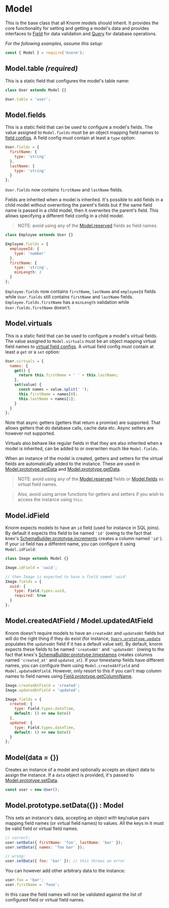 # Model

This is the base class that all Knorm models should inherit. It provides the
core functionality for setting and getting a model's data and provides
interfaces to [Field](./Field.md) for data validation and [Query](./Query.md)
for database operations.

<!-- START doctoc -->
<!-- END doctoc -->

*For the following examples, assume this setup:*
```js
const { Model } = require('knorm');
```

## Model.table *(required)*

This is a static field that configures the model's table name:

```js
class User extends Model {}

User.table = 'user';
```

## Model.fields

This is a static field that can be used to configure a model's fields. The value
assigned to `Model.fields` must be an object mapping field names to
[field configs](./Field.md#Field). A field config must contain at least a `type`
option:

```js
User.fields = {
  firstName: {
    type: 'string'
  },
  lastName: {
    type: 'string'
  }
};
```

`User.fields` now contains `firstName` and `lastName` fields.

Fields are inherited when a model is inherited. It's possible to add fields
in a child model without overwriting the parent's fields but if the same field
name is passed in a child model, then it overwrites the parent's field. This
allows specifying a different field config in a child model.

> NOTE: avoid using any of the [Model.reserved](#Model.reserved) fields as
field names.

```js
class Employee extends User {}

Employee.fields = {
  employeeId: {
    type: 'number'
  },
  firstName: {
    type: 'string',
    minLength: 2
  }
};
```

`Employee.fields` now contains `firstName`, `lastName` and `employeeId` fields
while `User.fields` still contains `firstName` and `lastName` fields.
`Employee.fields.firstName` has a `minLength` validation while
`User.fields.firstName` doesn't.

## Model.virtuals

This is a static field that can be used to configure a model's virtual fields.
The value assigned to `Model.virtuals` must be an object mapping virtual field
names to [virtual field configs](./Virtual.md#Virtual). A virtual field config
must contain at least a `get` or a `set` option:

```js
User.virtuals = {
  names: {
    get() {
      return this.firstName + ' ' + this.lastName;
    },
    set(value) {
      const names = value.split(' ');
      this.firstName = names[0];
      this.lastName = names[1];
    }
  }
};
```

Note that async getters (getters that return a promise) are supported. That
allows getters that do database calls, cache data etc. Async setters are however
not supported.

Virtuals also behave like regular fields in that they are also inherited when a
model is inherited, can be added to or overwriten much like `Model.fields`.

When an instance of the model is created, getters and setters for the virtual
fields are automatically added to the instance. These are used in
[Model.prototype.setData](#Model.prototype.setData) and
[Model.prototype.getData](#Model.prototype.getData).

> NOTE: avoid using any of the [Model.reserved](#Model.reserved) fields or
[Model.fields](#Model.fields) as virtual field names.

> Also, avoid using arrow functions for getters and setters if you wish to
access the instance using `this`.

## Model.idField

Knorm expects models to have an `id` field (used for instance in SQL joins). By
default it expects this field to be named `'id'` (owing to the fact that knex's
[SchemaBuilder.prototype.increments](http://knexjs.org/#Schema-increments)
creates a column named `'id'`). If your `id` field has a different name, you can
configure it using `Model.idField`:

```js
class Image extends Model {}

Image.idField = 'uuid';

// then Image is expected to have a field named 'uuid'
Image.fields = {
  uuid: {
    type: Field.types.uuid,
    required: true
  }
};
```

## Model.createdAtField / Model.updatedAtField

Knorm doesn't require models to have an `createdAt` and `updatedAt` fields but
will do the right thing if they do exist (for instance,
[`Query.prototype.update`](#Query.prototype.update) populates the `updatedAt`
field if it has a default value set). By
default, knorm expects these fields to be named `'createdAt'` and `'updatedAt'`
(owing to the fact that knex's
[SchemaBuilder.prototype.timestamps](http://knexjs.org/#Schema-timestamps)
creates columns named `'created_at'` and `updated_at`). If your timestamp fields
have different names, you can configure them using `Model.createdAtField` and
`Model.updatedAtField`. However, only resort to this if you can't map column
names to field names using
[Field.prototype.getColumnName](./Field.md#Field.prototype.getColumnName).

```js
Image.createdAtField = 'created';
Image.updatedAtField = 'updated';

Image.fields = {
  created: {
    type: Field.types.dateTime,
    default: () => new Date()
  },
  updated: {
    type: Field.types.dateTime,
    default: () => new Date()
  }
};
```

## Model(data = {})

Creates an instance of a model and optionally accepts an object data to assign
the instance. If a `data` object is provided, it's passed to
[Model.prototype.setData](#Model.prototype.setData).


```js
const user = new User();
```

## Model.prototype.setData({}) : Model

This sets an instance's data, accepting an object with key/value pairs mapping
field names (or virtual field names) to values. All the keys in it must be valid
field or virtual field names.

```js
// correct:
user.setData({ firstName: 'foo', lastName: 'bar' });
user.setData({ names: 'foo bar' });

// wrong:
user.setData({ foo: 'bar' }); // this throws an error
```

You can however add other arbitrary data to the instance:

```js
user.foo = 'bar';
user.firstName = 'fooo';
```

In this case the field names will not be validated against the list of
configured field or virtual field names.
